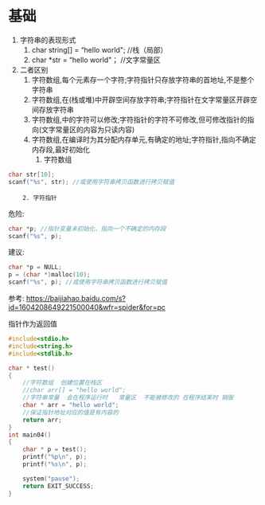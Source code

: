 
# 基础
1. 字符串的表现形式
	1. char string[] = “hello world"; //栈（局部）
	2. char *str = “hello world"； //文字常量区
2. 二者区别
	1. 字符数组,每个元素存一个字符;字符指针只存放字符串的首地址,不是整个字符串
	2. 字符数组,在(栈或堆)中开辟空间存放字符串;字符指针在文字常量区开辟空间存放字符串
	3. 字符数组,中的字符可以修改;字符指针的字符不可修改,但可修改指针的指向(文字常量区的内容为只读内容)
	4. 字符数组,在编译时为其分配内存单元,有确定的地址;字符指针,指向不确定内存段,最好初始化
		1. 字符数组
```c
char str[10];
scanf("%s", str); //或使用字符串拷贝函数进行拷贝赋值
```
		2. 字符指针
危险:
```c
char *p; //指针变量未初始化，指向一个不确定的内存段
scanf("%s", p);
```
建议:
```c
char *p = NULL;
p = (char *)malloc(10);
scanf("%s", p); //或使用字符串拷贝函数进行拷贝赋值
```


参考:
https://baijiahao.baidu.com/s?id=1604208649221500040&wfr=spider&for=pc



指针作为返回值

```c
#include<stdio.h>
#include<string.h>
#include<stdlib.h>

char * test()
{
	//字符数组  创建位置在栈区  
	//char arr[] = "hello world";
	//字符串常量  会在程序运行时   常量区  不能被修改的 在程序结束时 销毁
	char * arr = "hello world";
	//保证指针地址对应的值是有内容的
	return arr;
}
int main04()
{
	char * p = test();
	printf("%p\n", p);
	printf("%s\n", p);

	system("pause");
	return EXIT_SUCCESS;
}
```